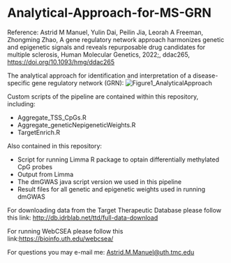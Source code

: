 # Analytical-Approach-for-MS-GRN
Reference: Astrid M Manuel, Yulin Dai, Peilin Jia, Leorah A Freeman, Zhongming Zhao, A gene regulatory network approach harmonizes genetic and epigenetic signals and reveals repurposable drug candidates for multiple sclerosis, Human Molecular Genetics, 2022;, ddac265, https://doi.org/10.1093/hmg/ddac265


The analytical approach for identification and interpretation of a disease-specific gene regulatory network (GRN):
![Figure1_AnalyticalApproach](https://user-images.githubusercontent.com/10716674/186982697-94b12168-0421-4bc1-89fe-63dd012a207e.png)

Custom scripts of the  pipeline are contained within this repository, including:
* Aggregate_TSS_CpGs.R
* Aggregate_geneticNepigeneticWeights.R
* TargetEnrich.R

Also contained in this repository:
* Script for running Limma R package to optain differentially methylated CpG probes
* Output from Limma
* The dmGWAS java script version we used in this pipeline
* Result files for all genetic and epigenetic weights used in running dmGWAS


For downloading data from the Target Therapeutic Database please follow this link: http://db.idrblab.net/ttd/full-data-download

For running WebCSEA please follow this link:https://bioinfo.uth.edu/webcsea/

For questions you may e-mail me: Astrid.M.Manuel@uth.tmc.edu
